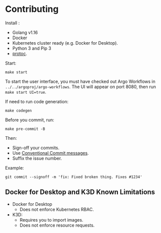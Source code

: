 # Contributing

Install :

* Golang v1.16
* Docker
* Kubernetes cluster ready (e.g. Docker for Desktop).
* Python 3 and Pip 3
* [protoc](https://grpc.io/docs/protoc-installation/).

Start:

    make start

To start the user interface, you must have checked out Argo Workflows in `../../argoproj/argo-workflows`. The UI will
appear on port 8080, then run `make start UI=true`.

If need to run code generation:

    make codegen

Before you commit, run:

    make pre-commit -B

Then:

* Sign-off your commits.
* Use [Conventional Commit messages](https://www.conventionalcommits.org/en/v1.0.0/).
* Suffix the issue number.

Example:

    git commit --signoff -m 'fix: Fixed broken thing. Fixes #1234'

## Docker for Desktop and K3D Known Limitations

* Docker for Desktop
    * Does not enforce Kubernetes RBAC.
* K3D:
    * Requires you to import images.
    * Does not enforce resource requests.
